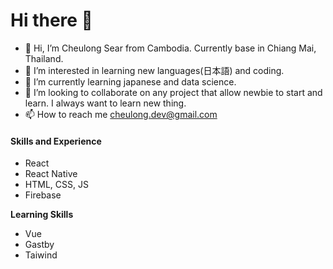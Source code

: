 # Hi there 👋

- 👋 Hi, I’m Cheulong Sear from Cambodia. Currently base in Chiang Mai, Thailand.
- 👀 I’m interested in learning new languages(日本語) and coding.
- 🌱 I’m currently learning japanese and data science.
- 💞️ I’m looking to collaborate on any project that allow newbie to start and learn. I always want to learn new thing.
- 📫 How to reach me cheulong.dev@gmail.com

#### Skills and Experience

- React
- React Native
- HTML, CSS, JS
- Firebase

**Learning Skills**
- Vue
- Gastby
- Taiwind

<!---
cheulong/cheulong is a ✨ special ✨ repository because its `README.md` (this file) appears on your GitHub profile.
You can click the Preview link to take a look at your changes.
--->
